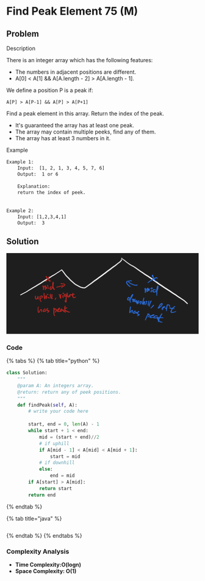 # Find Peak Element 75 \(M\)

## Problem

Description

There is an integer array which has the following features:

* The numbers in adjacent positions are different.
* A\[0\] &lt; A\[1\] && A\[A.length - 2\] &gt; A\[A.length - 1\].

We define a position P is a peak if:

```text
A[P] > A[P-1] && A[P] > A[P+1]
```

Find a peak element in this array. Return the index of the peak.

* It's guaranteed the array has at least one peak.
* The array may contain multiple peeks, find any of them.
* The array has at least 3 numbers in it.

Example

```text
Example 1:
	Input:  [1, 2, 1, 3, 4, 5, 7, 6]
	Output:  1 or 6
	
	Explanation:
	return the index of peek.


Example 2:
	Input: [1,2,3,4,1]
	Output:  3
```

## Solution

![](../../.gitbook/assets/screen-shot-2021-04-25-at-1.41.16-am.png)

### Code

{% tabs %}
{% tab title="python" %}
```python
class Solution:
    """
    @param A: An integers array.
    @return: return any of peek positions.
    """
    def findPeak(self, A):
        # write your code here
        
        start, end = 0, len(A) - 1
        while start + 1 < end:
            mid = (start + end)//2
            # if uphill
            if A[mid - 1] < A[mid] < A[mid + 1]:
                start = mid
            # if downhill
            else:
                end = mid
        if A[start] > A[mid]:
            return start
        return end
```
{% endtab %}

{% tab title="java" %}
```

```
{% endtab %}
{% endtabs %}

### Complexity Analysis

* **Time Complexity:O\(logn\)**
* **Space Complexity: O\(1\)**

